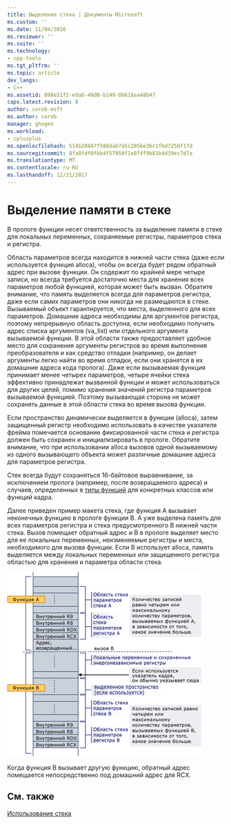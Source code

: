```yaml
---
title: Выделение стека | Документы Microsoft
ms.custom: ''
ms.date: 11/04/2016
ms.reviewer: ''
ms.suite: ''
ms.technology:
- cpp-tools
ms.tgt_pltfrm: ''
ms.topic: article
dev_langs:
- C++
ms.assetid: 098e51f2-eda6-40d0-b149-0b618aa48b47
caps.latest.revision: 8
author: corob-msft
ms.author: corob
manager: ghogen
ms.workload:
- cplusplus
ms.openlocfilehash: 514b20847f588dab7a5c205be36c1fbd725df17d
ms.sourcegitcommit: 8fa8fdf0fbb4f57950f1e8f4f9b81b4d39ec7d7a
ms.translationtype: MT
ms.contentlocale: ru-RU
ms.lasthandoff: 12/21/2017
---
```

# <a name="stack-allocation"></a>Выделение памяти в стеке
В прологе функции несет ответственность за выделение памяти в стеке для локальных переменных, сохраняемые регистры, параметров стека и регистра.  
  
 Область параметров всегда находится в нижней части стека (даже если используется функция alloca), чтобы он всегда будет рядом обратный адрес при вызове функции. Он содержит по крайней мере четыре записи, но всегда требуется достаточно места для хранения всех параметров любой функцией, которая может быть вызван. Обратите внимание, что память выделяется всегда для параметров регистра, даже если самих параметров они никогда не размещаются в стеке. Вызываемый объект гарантируется, что места, выделенного для всех параметров. Домашние адреса необходимы для аргументов регистра, поэтому непрерывную область доступна, если необходимо получить адрес списка аргументов (va_list) или отдельного аргумента вызываемой функции. В этой области также предоставляет удобное место для сохранения аргументы регистров во время выполнения преобразователя и как средство отладки (например, он делает аргументы легко найти во время отладки, если они хранятся в их домашние адреса кода пролога). Даже если вызываемая функция принимает менее четырех параметров, четыре ячейки стека эффективно принадлежат вызванной функции и может использоваться для других целей, помимо хранения значений регистра параметров вызываемой функцией.  Поэтому вызывающая сторона не может сохранять данные в этой области стека во время вызова функции.  
  
 Если пространство динамически выделяется в функции (alloca), затем защищенный регистр необходимо использовать в качестве указателя фрейма помечается основание фиксированной части стека и регистра должен быть сохранен и инициализировать в прологе. Обратите внимание, что при использовании alloca вызовов одной вызываемому из одного вызывающего объекта может различные домашние адреса для параметров регистра.  
  
 Стек всегда будут сохраняться 16-байтовое выравнивание, за исключением пролога (например, после возвращаемого адреса) и случаев, определенных в [типы функций](../build/function-types.md) для конкретных классов или функций кадра.  
  
 Далее приведен пример макета стека, где функция A вызывает неконечных функцию в прологе функции B. A уже выделена память для всех параметров регистра и стека предусмотренного В нижней части стека. Вызов помещает обратный адрес и B в прологе выделяет место для ее локальных переменных, неизменяемые регистры и места, необходимого для вызова функции. Если B использует alloca, память выделяется между локальных переменных или защищенного регистра областью для хранения и параметра области стека.  
  
 ![Пример преобразования AMD](../build/media/vcamd_conv_ex_5.png "vcAmd_conv_ex_5")  
  
 Когда функция B вызывает другую функцию, обратный адрес помещается непосредственно под домашний адрес для RCX.  
  
## <a name="see-also"></a>См. также  
 [Использование стека](../build/stack-usage.md)